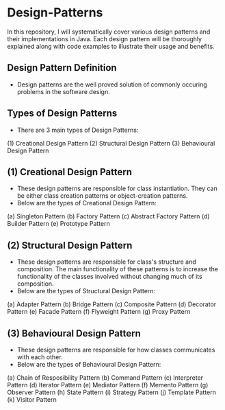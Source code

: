 # Design-Patterns
In this repository, I will systematically cover various design patterns and their implementations in Java. Each design pattern will be thoroughly explained along with code examples to illustrate their usage and benefits.

## Design Pattern Definition

- Design patterns are the well proved solution of commonly occuring problems in the software design.

## Types of Design Patterns

- There are 3 main types of Design Patterns:

(1) Creational Design Pattern
(2) Structural Design Pattern
(3) Behavioural Design Pattern

## (1) Creational Design Pattern

- These design patterns are responsible for class instantiation. They can be either class creation patterns or object-creation patterns.
- Below are the types of Creational Design Pattern:

(a) Singleton Pattern
(b) Factory Pattern
(c) Abstract Factory Pattern
(d) Builder Pattern
(e) Prototype Pattern

## (2) Structural Design Pattern

- These design patterns are responsible for class's structure and composition. The main functionality of these patterns is to increase the functionality of the classes involved without changing much of its composition.
- Below are the types of Structural Design Pattern:

(a) Adapter Pattern
(b) Bridge Pattern
(c) Composite Pattern
(d) Decorator Pattern
(e) Facade Pattern
(f) Flyweight Pattern
(g) Proxy Pattern

## (3) Behavioural Design Pattern

- These design patterns are responsible for how classes communicates with each other.
- Below are the types of Behavioural Design Pattern:

(a) Chain of Resposibility Pattern
(b) Command Pattern
(c) Interpreter Pattern
(d) Iterator Pattern
(e) Mediator Pattern
(f) Memento Pattern
(g) Observer Pattern
(h) State Pattern
(i) Strategy Pattern
(j) Template Pattern
(k) Visitor Pattern
